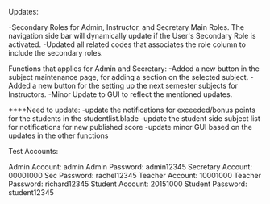 Updates:

-Secondary Roles for Admin, Instructor, and Secretary Main Roles. The navigation side bar will dynamically update if the User's Secondary Role is activated.
-Updated all related codes that associates the role column to include the secondary roles.

Functions that applies for Admin and Secretary:
-Added a new button in the subject maintenance page, for adding a section on the selected subject.
-Added a new button for the setting up the next semester subjects for Instructors.
-Minor Update to GUI to reflect the mentioned updates.

****Need to update:
-update the notifications for exceeded/bonus points for the students in the studentlist.blade
-update the student side subject list for notifications for new published score
-update minor GUI based on the updates in the other functions



Test Accounts:

Admin Account: admin
Admin Password: admin12345
Secretary Account: 00001000
Sec Password: rachel12345
Teacher Account: 10001000
Teacher Password: richard12345
Student Account: 20151000
Student Password: student12345


